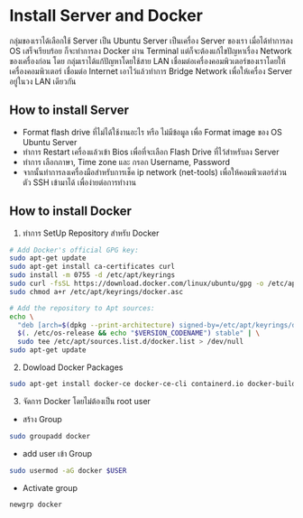 # Install Server and Docker
  กลุ่มของเราได้เลือกใช้ Server เป็น Ubuntu Server เป็นเครื่อง Server ของเรา เมื่อได้ทำการลง
  OS เสร็จเรียบร้อย ก็จะทำการลง Docker ผ่าน Terminal แต่ก็จะต้องแก้ไขปัญหาเรื่อง Network ของเครื่องก่อน
  โดย กลุ่มเราได้แก้ปัญหาโดยใช้สาย LAN เชื่อมต่อเครื่องคอมพิวเตอร์ของเราโดยให้เครื่องคอมพิวเตอร์ เชื่อมต่อ
  Internet เอาไว้แล้วทำการ Bridge Network เพื่อให้เครื่อง Server อยู่ในวง LAN เดียวกัน

## How to install Server
  * Format flash drive ที่ไม่ได้ใช้งานอะไร หรือ ไม่มีข้อมูล เพื่อ Format image ของ OS Ubuntu Server
  * ทำการ Restart เครื่องแล้วเข้า Bios เพื่อที่จะเลือก Flash Drive ที่ไว้สำหรับลง Server
  * ทำการ เลือกภาษา, Time zone และ กรอก Username, Password
  * จากนั้นทำการลงเครื่องมือสำหรับการเช็ค ip network (net-tools) เพื่อให้คอมพิวเตอร์ส่วนตัว SSH เข้ามาได้ เพื่อง่ายต่อการทำงาน


## How to install Docker
1. ทำการ SetUp Repository สำหรับ Docker
```bash
# Add Docker's official GPG key:
sudo apt-get update
sudo apt-get install ca-certificates curl
sudo install -m 0755 -d /etc/apt/keyrings
sudo curl -fsSL https://download.docker.com/linux/ubuntu/gpg -o /etc/apt/keyrings/docker.asc
sudo chmod a+r /etc/apt/keyrings/docker.asc

# Add the repository to Apt sources:
echo \
  "deb [arch=$(dpkg --print-architecture) signed-by=/etc/apt/keyrings/docker.asc] https://download.docker.com/linux/ubuntu \
  $(. /etc/os-release && echo "$VERSION_CODENAME") stable" | \
  sudo tee /etc/apt/sources.list.d/docker.list > /dev/null
sudo apt-get update
```

2. Dowload Docker Packages
```bash
sudo apt-get install docker-ce docker-ce-cli containerd.io docker-buildx-plugin docker-compose-plugin
```

3. จัดการ Docker โดยไม่ต้องเป็น root user
* สร้าง Group
```bash
sudo groupadd docker
```
* add user เข้า Group
```bash
sudo usermod -aG docker $USER
```
* Activate group
```bash
newgrp docker
```

